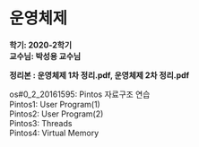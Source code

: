 # 운영체제
**학기: 2020-2학기**<br>
**교수님: 박성용 교수님**<br>

**정리본 : 운영체제 1차 정리.pdf, 운영체제 2차 정리.pdf**

os#0_2_20161595: Pintos 자료구조 연습<br>
Pintos1: User Program(1)<br>
Pintos2: User Program(2)<br>
Pintos3: Threads<br>
Pintos4: Virtual Memory<br>
